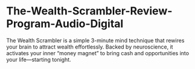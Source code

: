 # The-Wealth-Scrambler-Review-Program-Audio-Digital
The Wealth Scrambler is a simple 3-minute mind technique that rewires your brain to attract wealth effortlessly. Backed by neuroscience, it activates your inner “money magnet” to bring cash and opportunities into your life—starting tonight.
